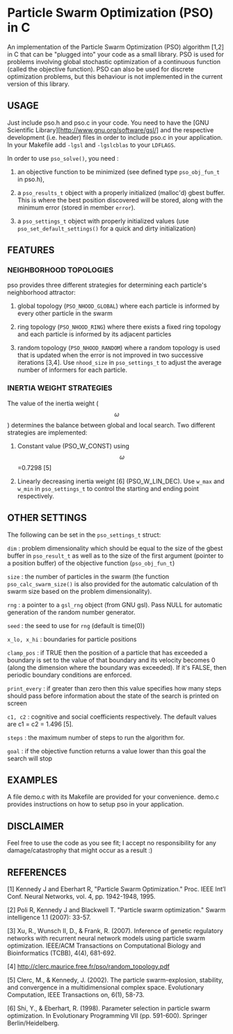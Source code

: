 Particle Swarm Optimization (PSO) in C
===



An implementation of the Particle Swarm Optimization (PSO) algorithm
[1,2] in C that can be "plugged into" your code as a small
library. PSO is used for problems involving global stochastic
optimization of a continuous function (called the objective
function). PSO can also be used for discrete optimization problems,
but this behaviour is not implemented in the current version of this
library.








## USAGE


Just include pso.h and pso.c in your code. You need to have the [GNU
Scientific Library][http://www.gnu.org/software/gsl/] and the
respective development (i.e. header) files in order to include pso.c
in your application. In your Makefile add `-lgsl` and `-lgslcblas` to
your `LDFLAGS`.

In order to use `pso_solve()`, you need :

1. an objective function to be minimized (see defined type
`pso_obj_fun_t` in pso.h),

2. a `pso_results_t` object with a properly initialized (malloc'd)
gbest buffer. This is where the best position discovered will be
stored, along with the minimum error (stored in member `error`).

3. a `pso_settings_t` object with properly initialized values (use
`pso_set_default_settings()` for a quick and dirty initialization)






## FEATURES




### NEIGHBORHOOD TOPOLOGIES

pso provides three different strategies for determining each
particle's neighborhood attractor:

1. global topology (`PSO_NHOOD_GLOBAL`) where each particle is informed
by every other particle in the swarm

2. ring topology (`PSO_NHOOD_RING`) where there exists a fixed ring
topology and each particle is informed by its adjacent particles

3. random topology (`PSO_NHOOD_RANDOM`) where a random topology is
used that is updated when the error is not improved in two successive
iterations [3,4]. Use `nhood_size` in `pso_settings_t` to adjust the
average number of informers for each particle.




### INERTIA WEIGHT STRATEGIES

The value of the inertia weight ($$\omega$$) determines the balance
between global and local search. Two different strategies are
implemented:

1. Constant value (PSO_W_CONST) using $$\omega$$=0.7298 [5]

2. Linearly decreasing inertia weight [6] (PSO_W_LIN_DEC). Use `w_max`
and `w_min` in `pso_settings_t` to control the starting and ending
point respectively.




## OTHER SETTINGS


The following can be set in the `pso_settings_t` struct:


`dim` : problem dimensionality which should be equal to the size of
the gbest buffer in `pso_result_t` as well as to the size of the first
argument (pointer to a position buffer) of the objective function
(`pso_obj_fun_t`)

`size` : the number of particles in the swarm (the function
`pso_calc_swarm_size()` is also provided for the automatic calculation
of th swarm size based on the problem dimensionality).

`rng` : a pointer to a `gsl_rng` object (from GNU gsl). Pass NULL for
automatic generation of the random number generator.

`seed` : the seed to use for `rng` (default is time(0))

`x_lo, x_hi` : boundaries for particle positions

`clamp_pos` : if TRUE then the position of a particle that has exceeded
a boundary is set to the value of that boundary and its velocity
becomes 0 (along the dimension where the boundary was exceeded). If
it's FALSE, then periodic boundary conditions are enforced. 

`print_every` : if greater than zero then this value specifies how many
steps should pass before information about the state of the search is
printed on screen

`c1, c2` : cognitive and social coefficients respectively. The default
values are c1 = c2 = 1.496 [5].

`steps` : the maximum number of steps to run the algorithm for. 

`goal` : if the objective function returns a value lower than this
goal the search will stop








## EXAMPLES

A file demo.c with its Makefile are provided for your
convenience. demo.c provides instructions on how to setup pso in your
application.






## DISCLAIMER

Feel free to use the code as you see fit; I accept no responsibility
for any damage/catastrophy that might occur as a result :)







## REFERENCES


[1] Kennedy J and Eberhart R, "Particle Swarm Optimization."
Proc. IEEE Int’l Conf. Neural Networks, vol. 4, pp. 1942-1948, 1995.

[2] Poli R, Kennedy J and Blackwell T. "Particle swarm
optimization." Swarm intelligence 1.1 (2007): 33-57.

[3] Xu, R., Wunsch II, D., & Frank, R. (2007). Inference of genetic
regulatory networks with recurrent neural network models using
particle swarm optimization. IEEE/ACM Transactions on Computational
Biology and Bioinformatics (TCBB), 4(4), 681-692.

[4] http://clerc.maurice.free.fr/pso/random_topology.pdf

[5] Clerc, M., & Kennedy, J. (2002). The particle swarm-explosion,
stability, and convergence in a multidimensional complex
space. Evolutionary Computation, IEEE Transactions on, 6(1), 58-73.

[6] Shi, Y., & Eberhart, R. (1998). Parameter selection in particle
swarm optimization. In Evolutionary Programming VII
(pp. 591-600). Springer Berlin/Heidelberg.



